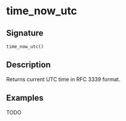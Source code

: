 # time_now_utc

## Signature

`time_now_utc()`

## Description

Returns current UTC time in RFC 3339 format.

## Examples

TODO
